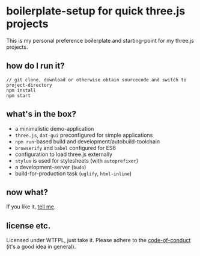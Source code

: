 # boilerplate-setup for quick three.js projects

This is my personal preference boilerplate and starting-point for my three.js projects.

## how do I run it?

    // git clone, download or otherwise obtain sourcecode and switch to project-directory
    npm install
    npm start

## what's in the box?

 - a minimalistic demo-application
 - `three.js`, `dat-gui` preconfigured for simple applications
 - `npm run`-based build and development/autobuild-toolchain
 - `browserify` and `babel` configured for ES6
 - configuration to load three.js externally
 - `stylus` is used for stylesheets (with `autoprefixer`)
 - a development-server (`budo`)
 - build-for-production task (`uglify`, `html-inline`)

## now what?

If you like it, [tell me](https://twitter.com/usefulthink).


## license etc.

Licensed under WTFPL, just take it.
Please adhere to the [code-of-conduct][] (it's a good idea in general).


[code-of-conduct]: http://contributor-covenant.org/version/1/4/
